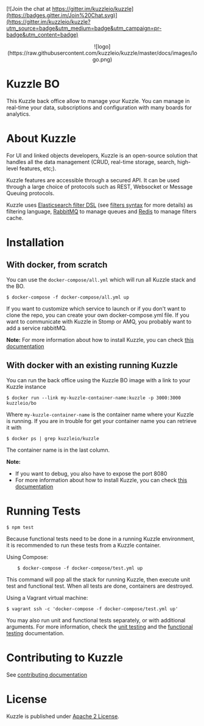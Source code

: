 [![Join the chat at https://gitter.im/kuzzleio/kuzzle](https://badges.gitter.im/Join%20Chat.svg)](https://gitter.im/kuzzleio/kuzzle?utm_source=badge&utm_medium=badge&utm_campaign=pr-badge&utm_content=badge)

<p align=center> ![logo](https://raw.githubusercontent.com/kuzzleio/kuzzle/master/docs/images/logo.png)

# Kuzzle BO

This Kuzzle back office allow to manage your Kuzzle. You can manage in real-time your data, subscriptions and configuration with many boards for analytics.

# About Kuzzle

For UI and linked objects developers, Kuzzle is an open-source solution that handles all the data management
(CRUD, real-time storage, search, high-level features, etc;).

Kuzzle features are accessible through a secured API. It can be used through a large choice of protocols such as REST, Websocket or Message Queuing protocols.

Kuzzle uses [Elasticsearch filter DSL](https://www.elastic.co/guide/en/elasticsearch/reference/current/query-dsl-filters.html) (see [filters syntax](docs/filters.md) for more details) as filtering language, [RabbitMQ](https://www.rabbitmq.com/) to manage queues and [Redis](http://redis.io/) to manage filters cache.

# Installation

## With docker, from scratch

You can use the `docker-compose/all.yml` which will run all Kuzzle stack and the BO.

    $ docker-compose -f docker-compose/all.yml up

If you want to customize which service to launch or if you don't want to clone the repo, you can create your own docker-compose.yml file. 
If you want to communicate with Kuzzle in Stomp or AMQ, you probably want to add a service rabbitMQ.

**Note:** For more information about how to install Kuzzle, you can check [this documentation](https://github.com/kuzzleio/kuzzle/blob/master/docs/installation.md)

## With docker with an existing running Kuzzle

You can run the back office using the Kuzzle BO image with a link to your Kuzzle instance

    $ docker run --link my-kuzzle-container-name:kuzzle -p 3000:3000 kuzzleio/bo
    
Where `my-kuzzle-container-name` is the container name where your Kuzzle is running. If you are in trouble for get your container name you can retrieve it with
    
    $ docker ps | grep kuzzleio/kuzzle
    
The container name is in the last column.

**Note:** 
* If you want to debug, you also have to expose the port 8080
* For more information about how to install Kuzzle, you can check [this documentation](https://github.com/kuzzleio/kuzzle/blob/master/docs/installation.md)

# Running Tests

    $ npm test
Because functional tests need to be done in a running Kuzzle environment, it is recommended to run these tests from a Kuzzle container.

Using Compose:

```
    $ docker-compose -f docker-compose/test.yml up
```

This command will pop all the stack for running Kuzzle, then execute unit test and functional test. When all tests are done, containers are destroyed.

Using a Vagrant virtual machine:

    $ vagrant ssh -c 'docker-compose -f docker-compose/test.yml up'

You may also run unit and functional tests separately, or with additional arguments.
For more information, check the [unit testing](test/README.md) and the [functional testing](features/README.md) documentation.


# Contributing to Kuzzle

See [contributing documentation](./CONTRIBUTING.md)

# License

Kuzzle is published under [Apache 2 License](LICENSE.md).
